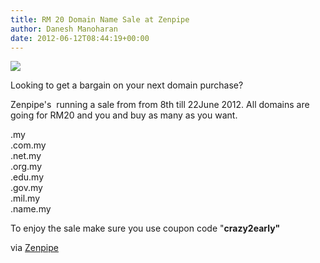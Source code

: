 ```yaml
---
title: RM 20 Domain Name Sale at Zenpipe
author: Danesh Manoharan
date: 2012-06-12T08:44:19+00:00
---
```

![](http://www.zenpipe.com/sites/default/files/domaincrazy2.gif)

Looking to get a bargain on your next domain purchase?

Zenpipe's  running a sale from from 8th till 22June 2012. All domains are going for RM20 and you and buy as many as you want.

.my  
.com.my  
.net.my  
.org.my  
.edu.my  
.gov.my  
.mil.my  
.name.my

To enjoy the sale make sure you use coupon code "**crazy2early"**

via [Zenpipe][1]

 [1]: http://www.zenpipe.com/content/domain-crazy-sales-ii
